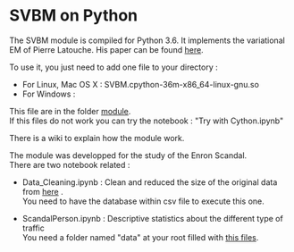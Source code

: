 # SVBM on Python
The SVBM module is compiled for Python 3.6.
It implements the variational EM of Pierre Latouche. His paper can be found [here](https://drive.google.com/open?id=1TH90r7auLsqnAXUpRYTLH8PKmaFpXvkw).

To use it, you just need to add one file to your directory :
* For Linux, Mac OS X : SVBM.cpython-36m-x86_64-linux-gnu.so
* For Windows : 

This file are in the folder [module](https://github.com/Nicotous1/Enron/blob/master/module/).<br>
If this files do not work you can try the notebook : "Try with Cython.ipynb"

There is a wiki to explain how the module work.

The module was developped for the study of the Enron Scandal.<br>
There are two notebook related :
* Data_Cleaning.ipynb : Clean and reduced the size of the original data from [here](http://www.ahschulz.de/enron-email-data/) .<br>
You need to have the database within csv file to execute this one.

* ScandalPerson.ipynb : Descriptive statistics about the different type of traffic<br>
You need a folder named "data" at your root filled with [this files](https://drive.google.com/open?id=1O3YPJKMkcAz11q_7xz0X-W_Xt1q_EojT).
